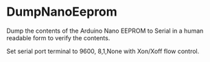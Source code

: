 # DumpNanoEeprom

Dump the contents of the Arduino Nano EEPROM to Serial
in a human readable form to verify the contents.

Set serial port terminal to 9600, 8,1,None with Xon/Xoff flow control.

